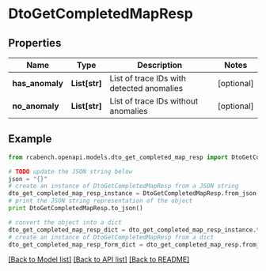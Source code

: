 # DtoGetCompletedMapResp


## Properties

Name | Type | Description | Notes
------------ | ------------- | ------------- | -------------
**has_anomaly** | **List[str]** | List of trace IDs with detected anomalies | [optional] 
**no_anomaly** | **List[str]** | List of trace IDs without anomalies | [optional] 

## Example

```python
from rcabench.openapi.models.dto_get_completed_map_resp import DtoGetCompletedMapResp

# TODO update the JSON string below
json = "{}"
# create an instance of DtoGetCompletedMapResp from a JSON string
dto_get_completed_map_resp_instance = DtoGetCompletedMapResp.from_json(json)
# print the JSON string representation of the object
print DtoGetCompletedMapResp.to_json()

# convert the object into a dict
dto_get_completed_map_resp_dict = dto_get_completed_map_resp_instance.to_dict()
# create an instance of DtoGetCompletedMapResp from a dict
dto_get_completed_map_resp_form_dict = dto_get_completed_map_resp.from_dict(dto_get_completed_map_resp_dict)
```
[[Back to Model list]](../README.md#documentation-for-models) [[Back to API list]](../README.md#documentation-for-api-endpoints) [[Back to README]](../README.md)


